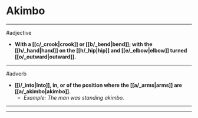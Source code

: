 # Akimbo
---
#adjective
- **With a [[c/_crook|crook]] or [[b/_bend|bend]]; with the [[h/_hand|hand]] on the [[h/_hip|hip]] and [[e/_elbow|elbow]] turned [[o/_outward|outward]].**
---
#adverb
- **[[i/_into|Into]], in, or of the position where the [[a/_arms|arms]] are [[a/_akimbo|akimbo]].**
	- _Example: The man was standing akimbo._
---
---
